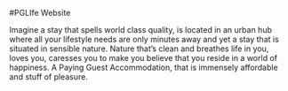 #PGLIfe Website

Imagine a stay that spells world class quality, is located in an urban hub where all your lifestyle needs are only minutes away and yet a stay that is situated in sensible nature. Nature that’s clean and breathes life in you, loves you, caresses you to make you believe that you reside in a world of happiness. A Paying Guest Accommodation, that is immensely affordable and stuff of pleasure.
